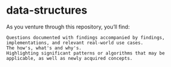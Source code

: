 # data-structures



As you venture through this repository, you’ll find:

    Questions documented with findings accompanied by findings, implementations, and relevant real-world use cases.
    The how's, what's and why's. 
    Highlighting significant patterns or algorithms that may be applicable, as well as newly acquired concepts.
